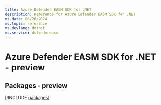 ```yaml
---
title: Azure Defender EASM SDK for .NET
description: Reference for Azure Defender EASM SDK for .NET
ms.date: 06/26/2024
ms.topic: reference
ms.devlang: dotnet
ms.service: defendereasm
---
```

# Azure Defender EASM SDK for .NET - preview
## Packages - preview
[!INCLUDE [packages](defender-easm-index.md)]